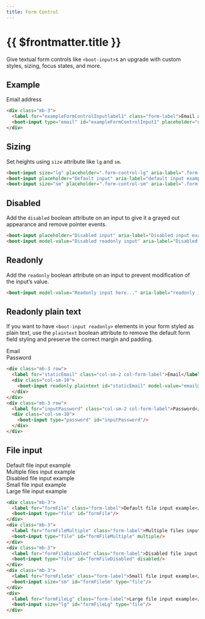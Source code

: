 ```yaml
---
title: Form Control
---
```


# {{ $frontmatter.title }}

Give textual form controls like ```<boot-input>```s an upgrade with custom styles, sizing, focus states, and more.

## Example

<div class="example">
  <div class="mb-3">
    <label for="exampleFormControlInputlabel1" class="form-label">Email address</label>
    <boot-input type="email" id="exampleFormControlInput1" placeholder="name@example.com"/>
  </div>
</div>

```html
<div class="mb-3">
  <label for="exampleFormControlInputlabel1" class="form-label">Email address</label>
  <boot-input type="email" id="exampleFormControlInput1" placeholder="name@example.com"/>
</div>
```

## Sizing

Set heights using ```size``` attribute like ```lg``` and ```sm```.

<div class="example">
  <boot-input size="lg" placeholder=".form-control-lg" aria-label=".form-control-lg example"/>
  <boot-input placeholder="Default input" aria-label="default input example"/>
  <boot-input size="sm" placeholder=".form-control-sm" aria-label=".form-control-sm example"/>
</div>

```html
<boot-input size="lg" placeholder=".form-control-lg" aria-label=".form-control-lg example"/>
<boot-input placeholder="Default input" aria-label="default input example"/>
<boot-input size="sm" placeholder=".form-control-sm" aria-label=".form-control-sm example"/>
```

## Disabled

Add the ```disabled``` boolean attribute on an input to give it a grayed out appearance and remove pointer events.

<div class="example">
  <boot-input placeholder="Disabled input" aria-label="Disabled input example" disabled/>
  <boot-input model-value="Disabled readonly input" aria-label="Disabled input example" disabled readonly/>
</div>

```html
<boot-input placeholder="Disabled input" aria-label="Disabled input example" disabled/>
<boot-input model-value="Disabled readonly input" aria-label="Disabled input example" disabled readonly/>
```

## Readonly

Add the ```readonly``` boolean attribute on an input to prevent modification of the input’s value.

<div class="example">
  <boot-input model-value="Readonly input here..." aria-label="readonly input example" readonly/>
</div>

```html
<boot-input model-value="Readonly input here..." aria-label="readonly input example" readonly/>
```

## Readonly plain text

If you want to have ```<boot-input readonly>``` elements in your form styled as plain text, use the ```plaintext``` boolean attribute to remove the default form field styling and preserve the correct margin and padding.

<div class="example">
  <div class="mb-3 row">
    <label for="staticEmail" class="col-sm-2 col-form-label">Email</label>
    <div class="col-sm-10">
      <boot-input readonly plaintext id="staticEmail" model-value="email@example.com"/>
    </div>
  </div>
  <div class="mb-3 row">
    <label for="inputPassword" class="col-sm-2 col-form-label">Password</label>
    <div class="col-sm-10">
      <boot-input type="password" id="inputPassword"/>
    </div>
  </div>
</div>

```html
<div class="mb-3 row">
  <label for="staticEmail" class="col-sm-2 col-form-label">Email</label>
  <div class="col-sm-10">
    <boot-input readonly plaintext id="staticEmail" model-value="email@example.com"/>
  </div>
</div>
<div class="mb-3 row">
  <label for="inputPassword" class="col-sm-2 col-form-label">Password</label>
  <div class="col-sm-10">
    <boot-input type="password" id="inputPassword"/>
  </div>
</div>
```

## File input

<div class="example">
  <div class="mb-3">
    <label for="formFile" class="form-label">Default file input example</label>
    <boot-input type="file" id="formFile"/>
  </div>
  <div class="mb-3">
    <label for="formFileMultiple" class="form-label">Multiple files input example</label>
    <boot-input type="file" id="formFileMultiple" multiple/>
  </div>
  <div class="mb-3">
    <label for="formFileDisabled" class="form-label">Disabled file input example</label>
    <boot-input type="file" id="formFileDisabled" disabled/>
  </div>
  <div class="mb-3">
    <label for="formFileSm" class="form-label">Small file input example</label>
    <boot-input size="sm" id="formFileSm" type="file"/>
  </div>
  <div>
    <label for="formFileLg" class="form-label">Large file input example</label>
    <boot-input size="lg" id="formFileLg" type="file"/>
  </div>
</div>

```html
<div class="mb-3">
  <label for="formFile" class="form-label">Default file input example</label>
  <boot-input type="file" id="formFile"/>
</div>
<div class="mb-3">
  <label for="formFileMultiple" class="form-label">Multiple files input example</label>
  <boot-input type="file" id="formFileMultiple" multiple/>
</div>
<div class="mb-3">
  <label for="formFileDisabled" class="form-label">Disabled file input example</label>
  <boot-input type="file" id="formFileDisabled" disabled/>
</div>
<div class="mb-3">
  <label for="formFileSm" class="form-label">Small file input example</label>
  <boot-input size="sm" id="formFileSm" type="file"/>
</div>
<div>
  <label for="formFileLg" class="form-label">Large file input example</label>
  <boot-input size="lg" id="formFileLg" type="file"/>
</div>
```